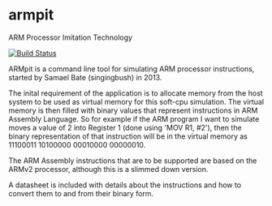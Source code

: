 armpit
======

ARM Processor Imitation Technology

[![Build Status](https://travis-ci.org/SingingBush/armpit.png)](https://travis-ci.org/SingingBush/armpit)

ARMpit is a command line tool for simulating ARM processor instructions, started by Samael Bate (singingbush) in 2013.

The inital requirement of the application is to allocate memory from the host system to be used as virtual memory for this soft-cpu simulation. 
The virtual memory is then filled with binary values that represent instructions in ARM Assembly Language. So for example if the ARM program I 
want to simulate moves a value of 2 into Register 1 (done using 'MOV R1, #2'), then the binary representation of that instruction will be in 
the virtual memory as 11100011 10100000 00010000 00000010.

The ARM Assembly instructions that are to be supported are based on the ARMv2 processor, although this is a slimmed down version.

A datasheet is included with details about the instructions and how to convert them to and from their binary form.
